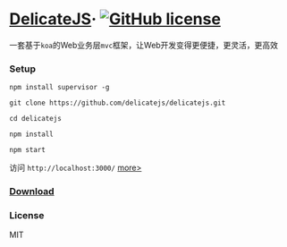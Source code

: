# [DelicateJS](http://www.sunyangjie.com/2018/04/29/nodejs%E7%89%88web%E4%B8%9A%E5%8A%A1%E5%B1%82%E6%A1%86%E6%9E%B6/)&middot; [![GitHub license](https://img.shields.io/badge/license-MIT-blue.svg)](https://github.com/delicatejs/delicatejs/blob/master/LICENSE)

一套基于`koa`的Web业务层`mvc`框架，让Web开发变得更便捷，更灵活，更高效

### Setup
```
npm install supervisor -g

git clone https://github.com/delicatejs/delicatejs.git

cd delicatejs

npm install

npm start
```

访问 `http://localhost:3000/` [more>](https://github.com/delicatejs)

### [Download](https://github.com/delicatejs/delicatejs/archive/0.0.1.zip)

### License

MIT